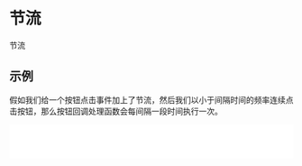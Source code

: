 # 节流

节流

## 示例

假如我们给一个按钮点击事件加上了节流，然后我们以小于间隔时间的频率连续点击按钮，那么按钮回调处理函数会每间隔一段时间执行一次。

<iframe src="./throttle.html" width="100%" height="60" style="border:none;" />

::: details 查看源码
<<< @/docs/js 知识/节流/throttle.vue
:::

## 代码实现

<<< @/docs/js 知识/节流/throttle.js
